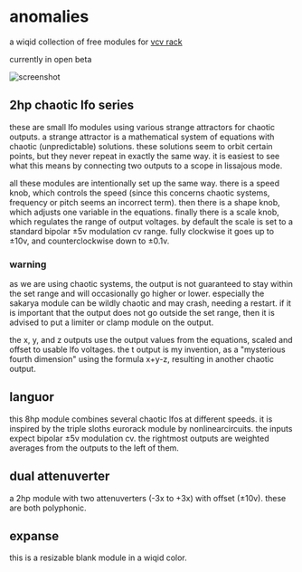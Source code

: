 # anomalies
a wiqid collection of free modules for [vcv rack](https://vcvrack.com/)

currently in open beta

![screenshot](https://github.com/wiqid/anomalies/blob/master/img/anomalies-beta1.jpg)

## 2hp chaotic lfo series

these are small lfo modules using various strange attractors for chaotic
outputs. a strange attractor is a mathematical system of equations with chaotic
(unpredictable) solutions. these solutions seem to orbit certain points, but
they never repeat in exactly the same way. it is easiest to see what this means
by connecting two outputs to a scope in lissajous mode.

all these modules are intentionally set up the same way. there is a speed knob,
which controls the speed (since this concerns chaotic systems, frequency or
pitch seems an incorrect term). then there is a shape knob, which adjusts one
variable in the equations. finally there is a scale knob, which regulates the
range of output voltages. by default the scale is set to a standard bipolar ±5v
modulation cv range. fully clockwise it goes up to ±10v, and counterclockwise
down to ±0.1v.

### warning

as we are using chaotic systems, the output is not guaranteed to stay within the
set range and will occasionally go higher or lower. especially the sakarya
module can be wildly chaotic and may crash, needing a restart. if it is
important that the output does not go outside the set range, then it is advised
to put a limiter or clamp module on the output.

the x, y, and z outputs use the output values from the equations, scaled and
offset to usable lfo voltages. the t output is my invention, as a "mysterious
fourth dimension" using the formula x+y-z, resulting in another chaotic
output.

## languor

this 8hp module combines several chaotic lfos at different speeds.
it is inspired by the triple sloths eurorack module by nonlinearcircuits.
the inputs expect bipolar ±5v modulation cv. the rightmost outputs are weighted
averages from the outputs to the left of them.

## dual attenuverter

a 2hp module with two attenuverters (-3x to +3x) with offset (±10v).
these are both polyphonic.

## expanse

this is a resizable blank module in a wiqid color.
